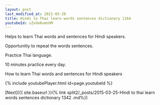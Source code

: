 ```yaml
---
layout: post
last_modified_at: 2021-03-29
title: Hindi to Thai learn words sentences dictionary 1164 
youtubeId: sZvUe6umnhM
---
```

 
 
Helps to learn Thai words and sentences for Hindi speakers.

Opportunitiy to repeat the words sentences. 

Practice Thai language. 
 
10 minutes practice every day. 
 
How to learn Thai words and sentences for Hindi speakers 
 
{% include youtubePlayer.html id=page.youtubeId %}
 
 
[Next]({{ site.baseurl }}{% link  split2/_posts/2015-03-25-Hindi to thai learn words sentences dictionary 1342 .md%})
 
